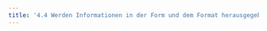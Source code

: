 ```yaml
---
title: '4.4 Werden Informationen in der Form und dem Format herausgegeben, das begehrt wird?'
---
```

